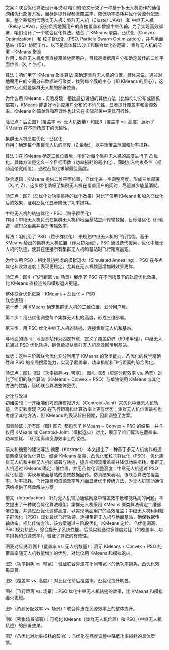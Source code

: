 文案：联合优化算法设计与说明
咱们的论文研究了一种基于多无人机协作的通信网络优化部署方案，目标是提升视频流覆盖率、降低功率损耗并优化资源分配效率。整个系统包含两类无人机：集群无人机（Cluster UAVs） 和 中继无人机（Relay UAVs），分别负责地面用户的直接覆盖和数据中继传输。为了实现高效部署，咱们设计了一个联合优化算法，结合了 KMeans 聚类、凸优化（Convex Optimization） 和 粒子群优化（PSO, Particle Swarm Optimization），并与地面基站（BS）协同工作。以下是具体算法分工和联合优化的逻辑：
集群无人机的部署 - KMeans 聚类  
作用：集群无人机负责直接覆盖地面用户，目标是根据用户分布确定最佳的二维平面位置（X, Y 坐标）。  

算法：咱们用了 KMeans 聚类算法 来确定集群无人机的位置。具体来说，通过对地面用户的空间分布数据进行聚类，找到每个簇的中心（即 KMeans 的质心），这些中心点就是集群无人机的部署位置。  

为什么用 KMeans：实验发现，相比最初设想的其他方法（比如均匀分布或随机部署），KMeans 能更好地适应用户分布的不均匀性，显著提升覆盖率和资源效率。KMeans 的简单性和高效性也让它在实际部署中更具可行性。  

验证点：后面图1（覆盖率 vs. 无人机数量）和图3（覆盖率 vs. 高度）展示了 KMeans 在不同场景下的优越性。

集群无人机高度优化 - 凸优化  
作用：确定每个集群无人机的高度（Z 坐标），以平衡覆盖范围和功率损耗。  

算法：在 KMeans 确定二维位置后，咱们对每个集群无人机的高度进行了 凸优化。具体方法是定义一个目标函数（功率损耗的最小化），同时加入约束条件（视频流带宽阈值），通过凸优化求解最佳高度。  

联合逻辑：KMeans 提供二维平面位置，凸优化进一步调整高度，形成三维部署（X, Y, Z）。这步优化确保了集群无人机在覆盖用户的同时，尽量减少能量消耗。  

验证点：图7（凸优化对功率损耗的优化效果）对比了仅用 KMeans 和加入凸优化后的效果，证明凸优化显著降低了功率损耗。

中继无人机的轨迹优化 - PSO（粒子群优化）  
作用：中继无人机负责在集群无人机和地面基站之间传输数据，目标是优化飞行轨迹，缩短总距离并提升传输效率。  

算法：咱们用了 PSO（粒子群优化） 来规划中继无人机的飞行路径。基于 KMeans 给出的集群无人机位置（作为初始点），PSO 通过迭代搜索，优化中继无人机的轨迹，使其在连接所有集群无人机和基站时飞行距离最短。  

为什么用 PSO：相比最初考虑的模拟退火（Simulated Annealing），PSO 在多点优化和收敛速度上表现更稳定，尤其在无人机数量增加时效果更优。  

验证点：图4（飞行距离 vs. 场景）展示了 PSO 在不同场景下的轨迹优化效果，比 KMeans 直接连线和模拟退火更短。

整体联合优化框架 - KMeans + 凸优化 + PSO  
联合逻辑：  
第一步：用 KMeans 确定集群无人机的二维位置，划分用户簇。  

第二步：用凸优化调整每个集群无人机的高度，形成三维部署。  

第三步：用 PSO 优化中继无人机的轨迹，连接集群无人机和基站。

与地面的协同：地面基站作为固定节点，定义了覆盖边界（50米半径），中继无人机通过 PSO 优化轨迹，确保数据从集群无人机高效回传到基站。  

优势：这种三阶段联合优化充分利用了 KMeans 的聚类能力、凸优化的数学精确性和 PSO 的全局搜索能力，实现了覆盖率、功率损耗和飞行距离的综合优化。  

验证点：图1、图2（功率损耗 vs. 带宽）、图4、图5（资源分配效率 vs. 场景）对比了咱们的联合算法（KMeans + Convex + PSO）与单独使用 KMeans 或其他方法的性能，证明联合算法整体更优。

对比与改进  
初始设想：一开始咱们考虑用模拟退火（Centroid-Joint）来优化中继无人机轨迹，但实验发现 PSO 在飞行距离和计算效率上更有优势；集群无人机位置最初也考虑了其他方法，但 KMeans 的表现超出预期，因此调整了方案。  

图表验证：所有图（图1-图7）都包含了 KMeans + Convex + PSO 的结果，并与仅用 KMeans 或 Centroid-Joint（模拟退火）对比，展示了咱们算法在覆盖率、功率损耗、飞行距离和资源效率上的改进。

前文和摘要的建议写法
摘要（Abstract）
本文提出了一种基于多无人机协作的通信网络联合优化算法，结合 KMeans 聚类、凸优化和粒子群优化（PSO），优化集群无人机和中继无人机的部署与轨迹，提升视频流覆盖率并降低功率损耗。集群无人机通过 KMeans 确定二维位置，并用凸优化调整高度；中继无人机通过 PSO 优化轨迹，实现与地面基站的高效数据回传。仿真结果表明，该联合算法在覆盖率、功率损耗、飞行距离和资源效率等方面显著优于传统方法，为无人机辅助通信网络提供了高效解决方案。

前文（Introduction）
针对无人机辅助通信网络中覆盖效率低和能耗高的问题，本文提出了一种联合优化算法框架。集群无人机采用 KMeans 聚类算法确定二维部署位置，并通过凸优化调整高度，以实现地面用户的高效覆盖；中继无人机利用粒子群优化（PSO）规划最优飞行轨迹，连接集群无人机与地面基站，确保数据传输效率。相比传统方法，该方案通过三阶段优化（KMeans 定位、凸优化调高、PSO 规划轨迹），综合提升了系统性能。后续实验通过多维度对比（如覆盖率、功率损耗和资源效率），验证了算法的有效性。

图表对应说明
图1（覆盖率 vs. 无人机数量）：展示 KMeans + Convex + PSO 的覆盖率随无人机数量增加的优势，对比仅用 KMeans 和模拟退火。

图2（功率损耗 vs. 带宽）：验证联合算法在不同带宽下的低功率损耗，凸优化效果显著。

图3（覆盖率 vs. 高度）：对比优化前后覆盖率，凸优化提升明显。

图4（飞行距离 vs. 场景）：PSO 优化中继无人机轨迹的效果，比 KMeans 和模拟退火更短。

图5（资源分配效率 vs. 场景）：联合算法在资源效率上的整体提升。

图6（密集场景部署）：可视化 KMeans（集群无人机位置）和 PSO（中继无人机轨迹）的部署效果。

图7（凸优化对功率损耗的影响）：凸优化在高度调整中降低功率损耗的具体贡献。

